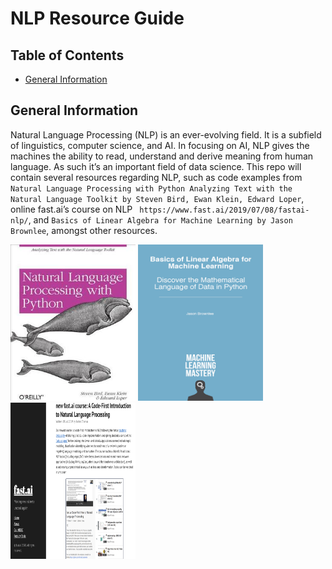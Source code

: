 # NLP Resource Guide

## Table of Contents

* [General Information](#general-information)

## General Information

Natural Language Processing (NLP) is an ever-evolving field.  It is a subfield of linguistics, computer science, and AI. In focusing on AI, NLP gives the machines the ability to read, understand and derive meaning from human language.  As such it’s an important field of data science.  This repo will contain several resources regarding NLP, such as code examples from `Natural Language Processing with Python Analyzing Text with the Natural Language Toolkit by Steven Bird, Ewan Klein, Edward Loper`, online fast.ai’s course on NLP ` https://www.fast.ai/2019/07/08/fastai-nlp/`, and `Basics of Linear Algebra for Machine Learning by Jason Brownlee`, amongst other resources.   

<img src="images/nlppython.jpg" alt="book cover" width="200" height="250">
<img src="images/blaml.png" alt="book cover" width="200" height="250">
<img src="images/fastai.png" alt="website screenshot" width="200" height="250">
<!-- <div class="row">
    <div class="inline-block">
        <img src="images/nlppython.jpg" alt="book cover" width="200" height="250">
    </div>
    <div class="inline-block">
        <img src="images/blaml.png" alt="book cover" width="200" height="250">
    </div>
    <div class="inline-block">
        <img src="images/fastai.png" alt="website screenshot" width="200" height="250">
    </div>
</div> -->